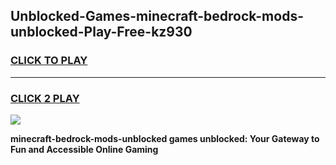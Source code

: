 
## Unblocked-Games-minecraft-bedrock-mods-unblocked-Play-Free-kz930
<h3>
<a href="https://premium76.site?title=minecraft-bedrock-mods-unblocked&ref=23A">CLICK TO PLAY</a></h3>
<hr>

<h3>
<a href="https://premium76.site?title=minecraft-bedrock-mods-unblocked&ref=23A">CLICK 2 PLAY</a>
  
</h3>

<a href="https://premium76.site?title=minecraft-bedrock-mods-unblocked&ref=23A"><img src="https://clearcache.store/games.png"></a>


**minecraft-bedrock-mods-unblocked games unblocked: Your Gateway to Fun and Accessible Online Gaming**
